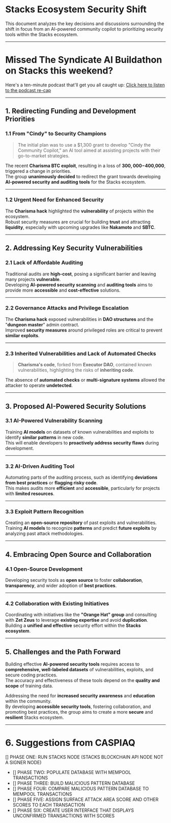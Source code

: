 # **Stacks Ecosystem Security Shift**

This document analyzes the key decisions and discussions surrounding the shift in focus from an AI-powered community copilot to prioritizing security tools within the Stacks ecosystem.

---

# Missed The Syndicate AI Buildathon on Stacks this weekend?

Here's a ten-minute podcast that'll get you all caught up: [Click here to listen to the podcast re-cap](https://notebooklm.google.com/notebook/ae578824-1755-4c84-91f8-7aeb58f6e631/audio)

---

## 1. **Redirecting Funding and Development Priorities**

### 1.1 **From "Cindy" to Security Champions**

> The initial plan was to use a $1,300 grant to develop "Cindy the Community Copilot," an AI tool aimed at assisting projects with their go-to-market strategies.

The recent **Charisma BTC exploit**, resulting in a loss of **$300,000-$400,000**, triggered a change in priorities.  
The group **unanimously decided** to redirect the grant towards developing **AI-powered security and auditing tools** for the Stacks ecosystem.

---

### 1.2 **Urgent Need for Enhanced Security**

The **Charisma hack** highlighted the **vulnerability** of projects within the ecosystem.  
Robust security measures are crucial for building **trust** and attracting **liquidity**, especially with upcoming upgrades like **Nakamoto** and **SBTC**.

---

## 2. **Addressing Key Security Vulnerabilities**

### 2.1 **Lack of Affordable Auditing**

Traditional audits are **high-cost**, posing a significant barrier and leaving many projects **vulnerable**.  
Developing **AI-powered security scanning** and **auditing tools** aims to provide more **accessible** and **cost-effective** solutions.

---

### 2.2 **Governance Attacks and Privilege Escalation**

The **Charisma hack** exposed vulnerabilities in **DAO structures** and the "**dungeon master**" admin contract.  
Improved **security measures** around privileged roles are critical to prevent **similar exploits**.

---

### 2.3 **Inherited Vulnerabilities and Lack of Automated Checks**

> **Charisma's code**, forked from **Executor DAO**, contained known vulnerabilities, highlighting the risks of **inheriting code**.

The absence of **automated checks** or **multi-signature systems** allowed the attacker to operate **undetected**.

---

## 3. **Proposed AI-Powered Security Solutions**

### 3.1 **AI-Powered Vulnerability Scanning**

Training **AI models** on datasets of known vulnerabilities and exploits to identify **similar patterns** in new code.  
This will enable developers to **proactively address security flaws** during development.

---

### 3.2 **AI-Driven Auditing Tool**

Automating parts of the auditing process, such as identifying **deviations from best practices** or **flagging risky code**.  
This makes audits more **efficient** and **accessible**, particularly for projects with **limited resources**.

---

### 3.3 **Exploit Pattern Recognition**

Creating an **open-source repository** of past exploits and vulnerabilities.  
Training **AI models** to recognize **patterns** and predict **future exploits** by analyzing past attack methodologies.

---

## 4. **Embracing Open Source and Collaboration**

### 4.1 **Open-Source Development**

Developing security tools as **open source** to foster **collaboration**, **transparency**, and wider adoption of **best practices**.

---

### 4.2 **Collaboration with Existing Initiatives**

Coordinating with initiatives like the **"Orange Hat" group** and consulting with **Zet Zeus** to leverage **existing expertise** and avoid **duplication**.  
Building a **unified and effective** security effort within the **Stacks ecosystem**.

---

## 5. **Challenges and the Path Forward**

Building effective **AI-powered security tools** requires access to **comprehensive, well-labeled datasets** of vulnerabilities, exploits, and secure coding practices.  
The accuracy and effectiveness of these tools depend on the **quality and scope** of training data.

Addressing the need for **increased security awareness** and **education** within the community.  
By developing **accessible security tools**, fostering collaboration, and promoting best practices, the group aims to create a more **secure** and **resilient** Stacks ecosystem.

---

# 6. Suggestions from CASPIAQ
[] PHASE ONE: RUN STACKS NODE (STACKS BLOCKCHAIN API NODE NOT A SIGNER NODE)
- [] PHASE TWO: POPULATE DATABASE WITH MEMPOOL TRANSACTIONS
- [] PHASE THREE: BUILD MALICIOUS PATTERN DATABASE
- [] PHASE FOUR: COMPARE MALICIOUS PATTERN DATABASE TO MEMPOOL TRANSACTIONS
- [] PHASE FIVE: ASSIGN SURFACE ATTACK AREA SCORE AND OTHER SCORES TO EACH TRANSACTION
- [] PHASE SIX: CREATE USER INTERFACE THAT DISPLAYS UNCONFIRMED TRANSACTIONS WITH SCORES
